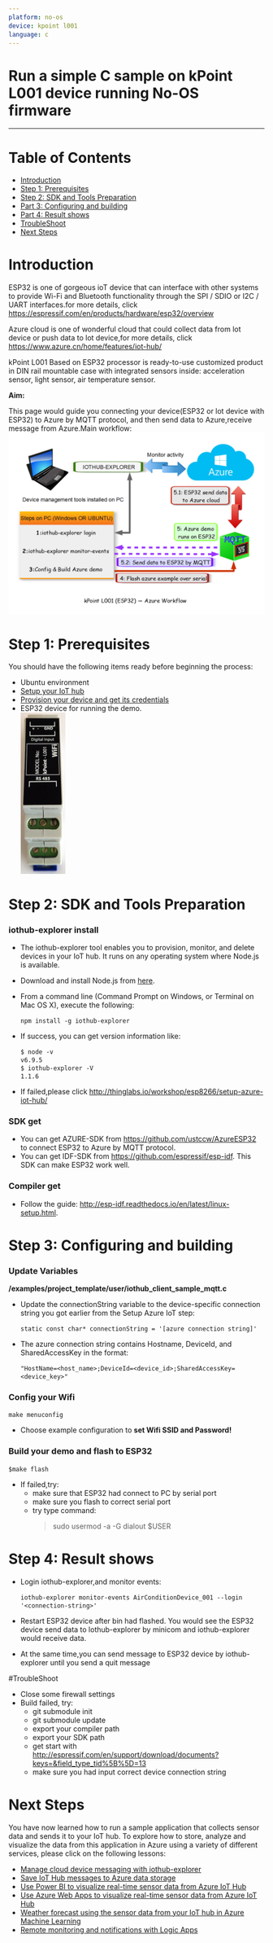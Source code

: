 ```yaml
---
platform: no-os
device: kpoint l001
language: c
---
```


Run a simple C sample on kPoint L001 device running No-OS firmware
===
---

# Table of Contents
-   [Introduction](#Introduction)
-   [Step 1: Prerequisites](#Prerequisites)
-   [Step 2: SDK and Tools Preparation](#tools-prepare)
-   [Part 3: Configuring and building](#config-build)
-   [Part 4: Result shows](#results)
-   [TroubleShoot](#troubleshoot)
-   [Next Steps](#NextSteps)

<a name="Introduction"></a>
# Introduction

ESP32 is one of gorgeous ioT device that can interface with other systems to provide Wi-Fi and Bluetooth functionality through the SPI / SDIO or I2C / UART interfaces.for more details, click <https://espressif.com/en/products/hardware/esp32/overview>

Azure cloud is one of wonderful cloud that could collect data from lot device or push data to lot device,for more details, click <https://www.azure.cn/home/features/iot-hub/>

kPoint L001 Based on ESP32 processor is ready-to-use customized product in DIN rail mountable case with integrated sensors inside: acceleration sensor, light sensor, air temperature sensor.

**Aim:**

This page would guide you connecting your device(ESP32 or lot device with ESP32) to Azure by MQTT protocol, and then send data to Azure,receive message from Azure.Main workflow:
 ![ESP32workflow](./media/komponenta-kpoint-l001/esp32-azure-workflow.png)
 
<a name="Prerequisites"></a>
# Step 1: Prerequisites

You should have the following items ready before beginning the process:

-   Ubuntu environment
-   [Setup your IoT hub][lnk-setup-iot-hub]
-   [Provision your device and get its credentials][lnk-manage-iot-hub]
-   ESP32 device for running the demo.  
    ![ESP32 device](./media/komponenta-kpoint-l001/kpoint-l001-esp32.png)

<a name="tools-prepare"></a>
# Step 2: SDK and Tools Preparation

### iothub-explorer install

-   The iothub-explorer tool enables you to provision, monitor, and delete devices in your IoT hub. It runs on any operating system where Node.js is available.
-   Download and install Node.js from [here](https://nodejs.org/en/).
-   From a command line (Command Prompt on Windows, or Terminal on Mac OS X), execute the following:

        npm install -g iothub-explorer

-   If success, you can get version information like:

        $ node -v
        v6.9.5
        $ iothub-explorer -V
        1.1.6

-   If failed,please click <http://thinglabs.io/workshop/esp8266/setup-azure-iot-hub/>
  
### SDK get

-   You can get AZURE-SDK from <https://github.com/ustccw/AzureESP32> to connect ESP32 to Azure by MQTT protocol.  
-   You can get IDF-SDK from <https://github.com/espressif/esp-idf>. This SDK can make ESP32 work well.

### Compiler get

-   Follow the guide: <http://esp-idf.readthedocs.io/en/latest/linux-setup.html>.


<a name="config-build"></a>
# Step 3: Configuring and building

### Update Variables

**/examples/project\_template/user/iothub\_client\_sample\_mqtt.c**

-   Update the connectionString variable to the device-specific connection string you got earlier from the Setup Azure IoT step:

        static const char* connectionString = '[azure connection string]'

-   The azure connection string contains Hostname, DeviceId, and SharedAccessKey in the format:

        "HostName=<host_name>;DeviceId=<device_id>;SharedAccessKey=<device_key>"

### Config your Wifi

    make menuconfig

-   Choose example configuration to **set Wifi SSID and Password!**
 
### Build your demo and flash to ESP32
 
    $make flash

-   If failed,try:
    -   make sure that ESP32 had connect to PC by serial port 
    -   make sure you flash to correct serial port
    -   try type command:
        > sudo usermod -a -G dialout $USER
 
<a name="results"></a>
# Step 4: Result shows

-   Login iothub-explorer,and monitor events:

        iothub-explorer monitor-events AirConditionDevice_001 --login '<connection-string>'

-   Restart ESP32 device after bin had flashed. You would see the ESP32 device send data to lothub-explorer by minicom and iothub-explorer would receive data.

- At the same time,you can send message to ESP32 device by iothub-explorer until you send a quit message

<a name="troubleshoot"></a>
#TroubleShoot

-   Close some firewall settings
-   Build failed, try:
    -   git submodule init
    -   git submodule update
    -   export your compiler path 
    -   export your SDK path
    -   get start with <http://espressif.com/en/support/download/documents?keys=&field_type_tid%5B%5D=13>
    -   make sure you had input correct device connection string

<a name="NextSteps"></a>
# Next Steps

You have now learned how to run a sample application that collects sensor data and sends it to your IoT hub. To explore how to store, analyze and visualize the data from this application in Azure using a variety of different services, please click on the following lessons:

-   [Manage cloud device messaging with iothub-explorer]
-   [Save IoT Hub messages to Azure data storage]
-   [Use Power BI to visualize real-time sensor data from Azure IoT Hub]
-   [Use Azure Web Apps to visualize real-time sensor data from Azure IoT Hub]
-   [Weather forecast using the sensor data from your IoT hub in Azure Machine Learning]
-   [Remote monitoring and notifications with Logic Apps]   

[Manage cloud device messaging with iothub-explorer]: https://docs.microsoft.com/en-us/azure/iot-hub/iot-hub-explorer-cloud-device-messaging
[Save IoT Hub messages to Azure data storage]: https://docs.microsoft.com/en-us/azure/iot-hub/iot-hub-store-data-in-azure-table-storage
[Use Power BI to visualize real-time sensor data from Azure IoT Hub]: https://docs.microsoft.com/en-us/azure/iot-hub/iot-hub-live-data-visualization-in-power-bi
[Use Azure Web Apps to visualize real-time sensor data from Azure IoT Hub]: https://docs.microsoft.com/en-us/azure/iot-hub/iot-hub-live-data-visualization-in-web-apps
[Weather forecast using the sensor data from your IoT hub in Azure Machine Learning]: https://docs.microsoft.com/en-us/azure/iot-hub/iot-hub-weather-forecast-machine-learning
[Remote monitoring and notifications with Logic Apps]: https://docs.microsoft.com/en-us/azure/iot-hub/iot-hub-monitoring-notifications-with-azure-logic-apps
[lnk-setup-iot-hub]: ../setup_iothub.md
[lnk-manage-iot-hub]: ../manage_iot_hub.md
